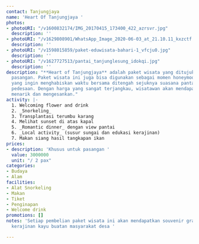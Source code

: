 ```yaml
---
contact: Tanjungjaya
name: 'Heart Of Tanjungjaya '
photos:
- photoURI: "/v1600832174/IMG_20170415_173400_422_azrsvr.jpg"
  description: ''
- photoURI: "/v1629808901/WhatsApp_Image_2020-06-03_at_21.10.11_kxzctf.jpg"
  description: ''
- photoURI: "/v1598015859/paket-eduwisata-bahari-1_vfcju0.jpg"
  description: ''
- photoURI: "/v1627727513/pantai_tanjunglesung_idokqi.jpg"
  description: ''
description: "**Heart of Tanjungjaya** adalah paket wisata yang ditujukan khus untuk
  pasangan. Paket wisata ini juga bisa digunakan sebagai momen honeymoon suami istri
  yang ingin menghabiskan waktu bersama ditengah sejuknya suasana pantai dan damainya
  pedesaan. Dengan harga yang sangat terjangkau, wisatawan akan mendapatkan pengalaman
  menarik dan mengesankan."
activity: |-
  1. Welcoming flower and drink
  2. _Snorkeling_
  3. Transplantasi terumbu karang
  4. Melihat sunset di atas kapal
  5. _Romantic dinner_ dengan view pantai
  6. _Local activity_ (susur sungai dan edukasi kerajinan)
  7. Makan siang hasil tangkapan ikan
prices:
- description: 'Khusus untuk pasangan '
  value: 3000000
  unit: "/ 2 pax"
categories:
- Budaya
- Alam
facilities:
- Alat Snorkeling
- Makan
- Tiket
- Penginapan
- Welcome drink
promotions: []
notes: 'Setiap pembelian paket wisata ini akan mendapatkan souvenir gratis berupa
  kerajinan kayu buatan masyarakat desa '

---
```

